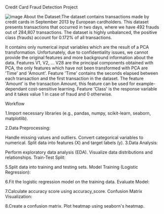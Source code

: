 Credit Card Fraud Detection Project


![image](https://github.com/Namog0916/Credit-Card-Fraud-Detection-project/assets/126410835/c4badf1f-51a1-4f52-871b-89bea97dec99)
About the Dataset:The dataset contains transactions made by credit cards in September 2013 by European cardholders.
This dataset presents transactions that occurred in two days, where we have 492 frauds out of 284,807 transactions. The dataset is highly unbalanced, the positive class (frauds) account for 0.172% of all transactions.

It contains only numerical input variables which are the result of a PCA transformation. Unfortunately, due to confidentiality issues, we cannot provide the original features and more background information about the data. Features V1, V2, … V28 are the principal components obtained with PCA, the only features which have not been transformed with PCA are 'Time' and 'Amount'. Feature 'Time' contains the seconds elapsed between each transaction and the first transaction in the dataset. The feature 'Amount' is the transaction Amount, this feature can be used for example-dependant cost-sensitive learning. Feature 'Class' is the response variable and it takes value 1 in case of fraud and 0 otherwise.

Workflow

1.Import necessary libraries (e.g., pandas, numpy, scikit-learn, seaborn, matplotlib).

2.Data Preprocessing:

Handle missing values and outliers.
Convert categorical variables to numerical.
Split data into features (X) and target labels (y).
3.Data Analysis:

Perform exploratory data analysis (EDA).
Visualize data distributions and relationships.
Train-Test Split:

5.Split data into training and testing sets.
Model Training (Logistic Regression):

6.Fit the logistic regression model on the training data.
Evaluate Model:

7.Calculate accuracy score using accuracy_score.
Confusion Matrix Visualization:

8.Create a confusion matrix.
Plot heatmap using seaborn's heatmap.

